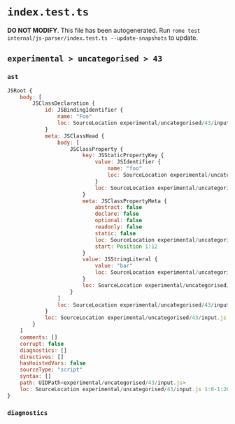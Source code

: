 # `index.test.ts`

**DO NOT MODIFY**. This file has been autogenerated. Run `rome test internal/js-parser/index.test.ts --update-snapshots` to update.

## `experimental > uncategorised > 43`

### `ast`

```javascript
JSRoot {
	body: [
		JSClassDeclaration {
			id: JSBindingIdentifier {
				name: "Foo"
				loc: SourceLocation experimental/uncategorised/43/input.js 1:6-1:9 (Foo)
			}
			meta: JSClassHead {
				body: [
					JSClassProperty {
						key: JSStaticPropertyKey {
							value: JSIdentifier {
								name: "foo"
								loc: SourceLocation experimental/uncategorised/43/input.js 1:12-1:15 (foo)
							}
							loc: SourceLocation experimental/uncategorised/43/input.js 1:12-1:15
						}
						meta: JSClassPropertyMeta {
							abstract: false
							declare: false
							optional: false
							readonly: false
							static: false
							loc: SourceLocation experimental/uncategorised/43/input.js 1:12-1:15
							start: Position 1:12
						}
						value: JSStringLiteral {
							value: "bar"
							loc: SourceLocation experimental/uncategorised/43/input.js 1:18-1:23
						}
						loc: SourceLocation experimental/uncategorised/43/input.js 1:12-1:24
					}
				]
				loc: SourceLocation experimental/uncategorised/43/input.js 1:0-1:26
			}
			loc: SourceLocation experimental/uncategorised/43/input.js 1:0-1:26
		}
	]
	comments: []
	corrupt: false
	diagnostics: []
	directives: []
	hasHoistedVars: false
	sourceType: "script"
	syntax: []
	path: UIDPath<experimental/uncategorised/43/input.js>
	loc: SourceLocation experimental/uncategorised/43/input.js 1:0-1:26
}
```

### `diagnostics`

```

```
